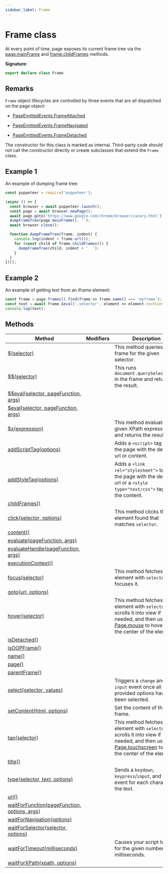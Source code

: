 ```yaml
---
sidebar_label: Frame
---
```


# Frame class

At every point of time, page exposes its current frame tree via the [page.mainFrame](./puppeteer.page.mainframe.md) and [frame.childFrames](./puppeteer.frame.childframes.md) methods.

**Signature:**

```typescript
export declare class Frame
```

## Remarks

`Frame` object lifecycles are controlled by three events that are all dispatched on the page object:

- [PageEmittedEvents.FrameAttached](./puppeteer.pageemittedevents.md)

- [PageEmittedEvents.FrameNavigated](./puppeteer.pageemittedevents.md)

- [PageEmittedEvents.FrameDetached](./puppeteer.pageemittedevents.md)

The constructor for this class is marked as internal. Third-party code should not call the constructor directly or create subclasses that extend the `Frame` class.

## Example 1

An example of dumping frame tree:

```ts
const puppeteer = require('puppeteer');

(async () => {
  const browser = await puppeteer.launch();
  const page = await browser.newPage();
  await page.goto('https://www.google.com/chrome/browser/canary.html');
  dumpFrameTree(page.mainFrame(), '');
  await browser.close();

  function dumpFrameTree(frame, indent) {
    console.log(indent + frame.url());
    for (const child of frame.childFrames()) {
      dumpFrameTree(child, indent + '  ');
    }
  }
})();
```

## Example 2

An example of getting text from an iframe element:

```ts
const frame = page.frames().find(frame => frame.name() === 'myframe');
const text = await frame.$eval('.selector', element => element.textContent);
console.log(text);
```

## Methods

| Method                                                                               | Modifiers | Description                                                                                                                                                                                       |
| ------------------------------------------------------------------------------------ | --------- | ------------------------------------------------------------------------------------------------------------------------------------------------------------------------------------------------- |
| [$(selector)](./puppeteer.frame._.md)                                                |           | This method queries the frame for the given selector.                                                                                                                                             |
| [$$(selector)](./puppeteer.frame.__.md)                                              |           | This runs <code>document.querySelectorAll</code> in the frame and returns the result.                                                                                                             |
| [$$eval(selector, pageFunction, args)](./puppeteer.frame.__eval.md)                  |           |                                                                                                                                                                                                   |
| [$eval(selector, pageFunction, args)](./puppeteer.frame._eval.md)                    |           |                                                                                                                                                                                                   |
| [$x(expression)](./puppeteer.frame._x.md)                                            |           | This method evaluates the given XPath expression and returns the results.                                                                                                                         |
| [addScriptTag(options)](./puppeteer.frame.addscripttag.md)                           |           | Adds a <code>&lt;script&gt;</code> tag into the page with the desired url or content.                                                                                                             |
| [addStyleTag(options)](./puppeteer.frame.addstyletag.md)                             |           | Adds a <code>&lt;link rel=&quot;stylesheet&quot;&gt;</code> tag into the page with the desired url or a <code>&lt;style type=&quot;text/css&quot;&gt;</code> tag with the content.                |
| [childFrames()](./puppeteer.frame.childframes.md)                                    |           |                                                                                                                                                                                                   |
| [click(selector, options)](./puppeteer.frame.click.md)                               |           | This method clicks the first element found that matches <code>selector</code>.                                                                                                                    |
| [content()](./puppeteer.frame.content.md)                                            |           |                                                                                                                                                                                                   |
| [evaluate(pageFunction, args)](./puppeteer.frame.evaluate.md)                        |           |                                                                                                                                                                                                   |
| [evaluateHandle(pageFunction, args)](./puppeteer.frame.evaluatehandle.md)            |           |                                                                                                                                                                                                   |
| [executionContext()](./puppeteer.frame.executioncontext.md)                          |           |                                                                                                                                                                                                   |
| [focus(selector)](./puppeteer.frame.focus.md)                                        |           | This method fetches an element with <code>selector</code> and focuses it.                                                                                                                         |
| [goto(url, options)](./puppeteer.frame.goto.md)                                      |           |                                                                                                                                                                                                   |
| [hover(selector)](./puppeteer.frame.hover.md)                                        |           | This method fetches an element with <code>selector</code>, scrolls it into view if needed, and then uses [Page.mouse](./puppeteer.page.mouse.md) to hover over the center of the element.         |
| [isDetached()](./puppeteer.frame.isdetached.md)                                      |           |                                                                                                                                                                                                   |
| [isOOPFrame()](./puppeteer.frame.isoopframe.md)                                      |           |                                                                                                                                                                                                   |
| [name()](./puppeteer.frame.name.md)                                                  |           |                                                                                                                                                                                                   |
| [page()](./puppeteer.frame.page.md)                                                  |           |                                                                                                                                                                                                   |
| [parentFrame()](./puppeteer.frame.parentframe.md)                                    |           |                                                                                                                                                                                                   |
| [select(selector, values)](./puppeteer.frame.select.md)                              |           | Triggers a <code>change</code> and <code>input</code> event once all the provided options have been selected.                                                                                     |
| [setContent(html, options)](./puppeteer.frame.setcontent.md)                         |           | Set the content of the frame.                                                                                                                                                                     |
| [tap(selector)](./puppeteer.frame.tap.md)                                            |           | This method fetches an element with <code>selector</code>, scrolls it into view if needed, and then uses [Page.touchscreen](./puppeteer.page.touchscreen.md) to tap in the center of the element. |
| [title()](./puppeteer.frame.title.md)                                                |           |                                                                                                                                                                                                   |
| [type(selector, text, options)](./puppeteer.frame.type.md)                           |           | Sends a <code>keydown</code>, <code>keypress</code>/<code>input</code>, and <code>keyup</code> event for each character in the text.                                                              |
| [url()](./puppeteer.frame.url.md)                                                    |           |                                                                                                                                                                                                   |
| [waitForFunction(pageFunction, options, args)](./puppeteer.frame.waitforfunction.md) |           |                                                                                                                                                                                                   |
| [waitForNavigation(options)](./puppeteer.frame.waitfornavigation.md)                 |           |                                                                                                                                                                                                   |
| [waitForSelector(selector, options)](./puppeteer.frame.waitforselector.md)           |           |                                                                                                                                                                                                   |
| [waitForTimeout(milliseconds)](./puppeteer.frame.waitfortimeout.md)                  |           | Causes your script to wait for the given number of milliseconds.                                                                                                                                  |
| [waitForXPath(xpath, options)](./puppeteer.frame.waitforxpath.md)                    |           |                                                                                                                                                                                                   |
